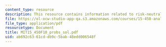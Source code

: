 ```yaml
---
content_type: resource
description: This resource contains information related to risk-neutral probability.
file: https://ol-ocw-studio-app-qa.s3.amazonaws.com/courses/15-450-analytics-of-finance-fall-2010/ab692c6361cddb9c5bab48edd006548f_MIT15_450F10_probs_sol.pdf
file_type: application/pdf
resourcetype: Document
title: MIT15_450F10_probs_sol.pdf
uid: ab692c63-61cd-db9c-5bab-48edd006548f
---
```

